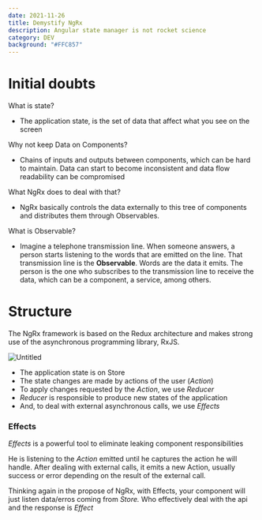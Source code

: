 ```yaml
---
date: 2021-11-26
title: Demystify NgRx
description: Angular state manager is not rocket science
category: DEV
background: "#FFC857"
---
```

# Initial doubts

What is state?

- The application state, is the set of data that affect what you see on the screen

Why not keep Data on Components?

- Chains of inputs and outputs between components, which can be hard to maintain. Data can start to become inconsistent and data flow readability can be compromised

What NgRx does to deal with that?

- NgRx basically controls the data externally to this tree of components and distributes them through Observables.

What is Observable?

- Imagine a telephone transmission line. When someone answers, a person starts listening to the words that are emitted on the line. That transmission line is the **Observable**. Words are the data it emits. The person is the one who subscribes to the transmission line to receive the data, which can be a component, a service, among others.

# Structure

The NgRx framework is based on the Redux architecture and makes strong use of the asynchronous programming library, RxJS.

![Untitled](https://ngrx.io/generated/images/guide/store/state-management-lifecycle.png)

- The application state is on Store
- The state changes are made by actions of the user (*Action*)
- To apply changes requested by the *Action*, we use *Reducer*
- *Reducer* is responsible to produce new states of the application
- And, to deal with external asynchronous calls, we use *Effects*

### Effects

*Effects* is a powerful tool to eliminate leaking component responsibilities

He is listening to the *Action* emitted until he captures the action he will handle. After dealing with external calls, it emits a new Action, usually success or error depending on the result of the external call.

Thinking again in the propose of NgRx, with Effects, your component will just listen data/erros coming from *Store.* Who effectively deal with the api and the response is *Effect*
